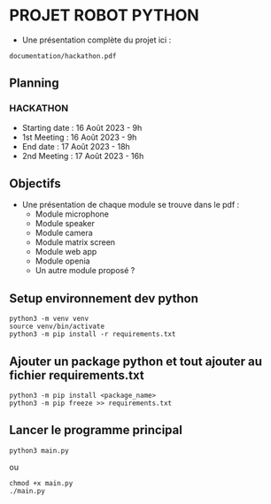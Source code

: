 # PROJET ROBOT PYTHON

* Une présentation complète du projet ici :
```
documentation/hackathon.pdf
```

## Planning

### HACKATHON
* Starting date : 16 Août 2023 - 9h
* 1st Meeting : 16 Août 2023 - 9h
* End date : 17 Août 2023 - 18h
* 2nd Meeting : 17 Août 2023 - 16h

## Objectifs
* Une présentation de chaque module se trouve dans le pdf :
    * Module microphone
    * Module speaker
    * Module camera
    * Module matrix screen
    * Module web app
    * Module openia
    * Un autre module proposé ?

## Setup environnement dev python
```
python3 -m venv venv
source venv/bin/activate
python3 -m pip install -r requirements.txt
```

## Ajouter un package python et tout ajouter au fichier requirements.txt
```
python3 -m pip install <package_name>
python3 -m pip freeze >> requirements.txt
```

## Lancer le programme principal

```
python3 main.py
```
ou
```
chmod +x main.py
./main.py
```